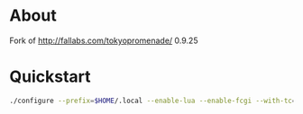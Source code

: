 # About

Fork of http://fallabs.com/tokyopromenade/ 0.9.25

# Quickstart

```sh
./configure --prefix=$HOME/.local --enable-lua --enable-fcgi --with-tc=$HOME/.local --with-lua=/usr
```

